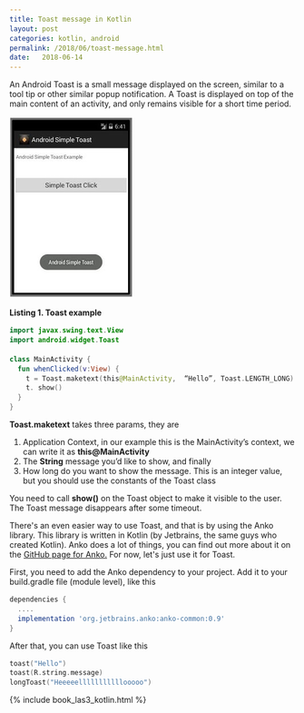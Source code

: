 ```yaml
---
title: Toast message in Kotlin
layout: post
categories: kotlin, android
permalink: /2018/06/toast-message.html
date:   2018-06-14 
---
```


An Android Toast is a small message displayed on the screen, similar to a tool tip or other similar popup notification. A Toast is displayed on top of the main content of an activity, and only remains visible for a short time period.

![](/images/android-simple-toast-example.jpg)


**Listing 1. Toast example**

```kotlin
import javax.swing.text.View
import android.widget.Toast
 
class MainActivity {
  fun whenClicked(v:View) {
    t = Toast.maketext(this@MainActivity,  “Hello”, Toast.LENGTH_LONG)
    t. show()
  }
} 
```

**Toast.maketext** takes three params, they are

1. Application Context, in our example this is the MainActivity’s context, we can write it as  **this@MainActivity**
2. The **String** message you’d like to show, and finally
3. How long do you want to show the message. This is an integer value, but you should use the constants of the Toast class

 You need to call **show()** on the Toast object to make it visible to the user. The Toast message disappears after some timeout.

There's an even easier way to use Toast, and that is by using the Anko library.  This library is written in Kotlin (by Jetbrains, the same guys who created Kotlin). Anko does a lot of things, you can find out more about it on the [GitHub page for Anko.](https://github.com/Kotlin/anko/wiki/Anko-Commons-%E2%80%93-Dialogs) For now, let's just use it for Toast.  

First, you need to add the Anko dependency to your project. Add it to your build.gradle file (module level), like this

```gradle
dependencies {
  ....
  implementation 'org.jetbrains.anko:anko-common:0.9'
}
```

After that, you can use Toast like this

```kotlin
toast("Hello")
toast(R.string.message)
longToast("Heeeeelllllllllllooooo")
```

{% include book_las3_kotlin.html %}
